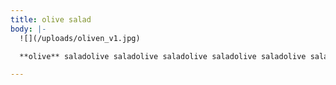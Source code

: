```yaml
---
title: olive salad
body: |-
  ![](/uploads/oliven_v1.jpg)

  **olive** saladolive saladolive saladolive saladolive saladolive saladolive salad

---
```

